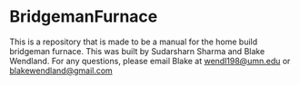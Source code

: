 # BridgemanFurnace

This is a repository that is made to be a manual for the home build bridgeman furnace. 
This was built by Sudarsharn Sharma and Blake Wendland.
For any questions, please email Blake at wendl198@umn.edu or blakewendland@gmail.com
